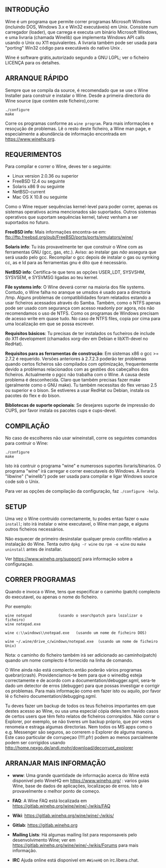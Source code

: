 ## INTRODUÇÃO

Wine é um programa que permite correr programas Microsoft Windows
(incluindo DOS, Windows 3.x e Win32 executáveis) em Unix.
Consiste num carregador (loader), que carrega e executa um binário
Microsoft Windows, e uma livraria (chamada Winelib) que implementa
Windows API calls usando o Unix ou X11 equivalentes. A livraria também
pode ser usada para "porting" Win32 código para executáveis do nativo Unix .

Wine é software grátis,autorizado segundo a GNU LGPL; ver o ficheiro
LICENÇA para os detalhes.

## ARRANQUE RÁPIDO

Sempre que se compila da source, é recomendado que se use o Wine
Installer para construir e instalar o Wine. Desde a primeira directoria
do Wine source (que contém este ficheiro),corre:

```
./configure
make
```

Corre os programas conforme as `wine program`. Para mais
informações e resoçução de problemas. Lê o resto deste ficheiro, a Wine
man page, e especialmente a abundância de informação  encontrada em
https://www.winehq.org.

## REQUERIMENTOS

Para compilar e correr o Wine, deves ter o seguinte:

- Linux version 2.0.36 ou superior
- FreeBSD 12.4 ou seguinte
- Solaris x86 9 ou seguinte
- NetBSD-current
- Mac OS X 10.8 ou seguinte

Como o Wine requer sequências kernel-level para poder correr, apenas
os sistemas operativos acima mencionados são suportados.
Outros sistemas operativos que suportam sequências kernel, talvez
venham a ser suportados no futuro.

**FreeBSD info**:
Mais informações encontra-se em:
ftp://ftp.freebsd.org/pub/FreeBSD/ports/ports/emulators/wine/

**Solaris info**:
Tu irás provavelmente ter que construir o Wine com as ferramentas GNU
(gcc, gas, etc.). Aviso: ao instalar gas *não* assegura que será usado
pelo gcc. Recompilar o gcc depois de instalar o gas ou symking cc, as e
ld para as ferramentas gnu é dito que é necessário.

**NetBSD info**:
Certifica-te que tens as opções USER_LDT, SYSVSHM, SYSVSEM, e SYSVMSG
ligadas ao teu kernel.

**File systems info**:
O Wine deverá correr na maioria dos file systems. Contudo, o Wine falha
no aranque se umsdos é usado para a directoria /tmp. Alguns problemas de
compatibilidades foram relatados estando a usar ficheiros acessados
através do Samba. Também, como o NTFS apenas pode ser usado com
segurança com acesso readonly por agora, nós não recomendamos o uso de
NTFS. Como os programas de Windows precisam de acesso write em quase tudo.
No caso de NTFS files, copia por cima para uma localização em que se
possa escrever.

**Requisitos básicos**:
Tu precisas de ter instalados os fucheiros de include do X11 development
(chamados xorg-dev em Debian e libX11-devel no RedHat).

**Requisitos para as ferramentas de construção**:
Em sistemas x86 o gcc >= 2.7.2 é requerido.
Versões anteriores à 2.7.2.3 poderão ter problemas quando certos
ficheiros são compilados com optimização, frequentemente devido a
problemas relacionados com as gestôes dos cabeçalhos dos ficheiros.
Actualmente o pgcc não trabalha com o Wine. A causa deste problema é
desconhecida.
Claro que também precisas fazer make (geralmente como o GNU make).
Tu também necessitas do flex versao 2.5 ou superior e o bison.
Se estiveres a usar RedHat ou Debian, instala os pacotes do flex e do bison.

**Bibliotecas de suporte opcionais**:
Se desejares suporte de impressão do CUPS, por favor instala os pacotes
cups e cups-devel.

## COMPILAÇÃO

No caso de escolheres não usar wineinstall, corre os seguintes comandos
para contruir o Wine:

```
./configure
make
```

Isto irá contruir o programa "wine" e numerosos suportes livraris/binarios.
O programa "wine" irá carregar e correr executaveis do Windows.
A livraria "libwine" ("winelib") pode ser usada para compilar e ligar
Windows source code sob o Unix.

Para ver as opções de compilação da configuração, faz `./configure -help`.

## SETUP

Uma vez o Wine contruido correctamente, tu podes entao fazer o `make
install`; isto irá instalar o wine executavel, o Wine man page, e alguns
outros ficheiros necessários.

Não esquecer de primeiro desinstalar qualquer previo conflito relativo a
instalação do Wine.
Tenta outro `dpkg -r wine` ou `rpm -e wine` ou `make uninstall` antes de
installar.

Ver https://www.winehq.org/support/ para informação sobre a
configuraçao.

## CORRER PROGRAMAS

Quando e invoca o Wine, tens que especificar o caminho (patch) complecto
do executavel, ou apenas o nome do ficheiro.

Por exemplo:

```
wine notepad			(usando o searchpatch para lozalizar o ficheiro)
wine notepad.exe

wine c:\\windows\\notepad.exe	(usando um nome de ficheiro DOS)

wine ~/.wine/drive_c/windows/notepad.exe  (usando um nome de ficheiro Unix)
```

Nota: o caminho do ficheiro também irá ser adicionado ao caminho(patch)
quando um nome complecto é fornecido na linha de comando.

O Wine ainda não está complecto.então poderão vários programas
quebrar(crash). Providenciamos-te bem para que o winedbg esteja
correctamente e de acordo com a documentation/debugger.sgml, sera-te
dado um detector de erros (debugger) para que possas investigar e
corrigir os problemas.
Para mais informação como em fazer isto ou aquilo, por favor lê o
ficheiro documentation/debugging.sgml.

Tu deves fazer um backup de todos os teus ficheiros importantes em que
destes acesso ao Wine, ou usa uma especial cópia deles.tem havido casos
de certos users que têm feito relatos de ficheiros corronpidos. Não
corrar o Explorer, por exemplo, se não tiveres um backup próprio, que
por vezes renomeia e estraga algumas directorias. Nem todos os MS apps
como o e.g. Messenger são seguros, ao correrem o Explorer de alguma
maneira. Este caso particular de corrupeçao (!$!$!$!$.pfr) podem ao
menos parcialmente podem ser corrigidos usando
http://home.nexgo.de/andi.mohr/download/decorrupt_explorer

## ARRANJAR MAIS INFORMAÇÃO

- **www**: Uma grande quantidade de informação acerca do Wine está disponivel
        pelo WineHQ em https://www.winehq.org/ : varios guias Wine, base de
        dados de aplicações, localizaçao de erros. Isto é provavelmente o
        melhor ponto de começo.

- **FAQ**: A Wine FAQ está localizada em https://gitlab.winehq.org/wine/wine/-/wikis/FAQ

- **Wiki**: https://gitlab.winehq.org/wine/wine/-/wikis/

- **Gitlab**: https://gitlab.winehq.org

- **Mailing Lists**:
	Há algumas mailing list para responsaveis pelo desenvolvimento Wine; ver em
	https://gitlab.winehq.org/wine/wine/-/wikis/Forums para mais informação.

- **IRC** Ajuda online está disponivel em `#WineHQ` on irc.libera.chat.
